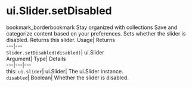  
#  ui.Slider.setDisabled
bookmark_borderbookmark Stay organized with collections  Save and categorize content based on your preferences.
Sets whether the slider is disabled. 
Returns this slider.
Usage| Returns  
---|---  
`Slider.setDisabled(disabled)`| ui.Slider  
Argument| Type| Details  
---|---|---  
this: `ui.slider`| ui.Slider| The ui.Slider instance.  
`disabled`| Boolean| Whether the slider is disabled.  
